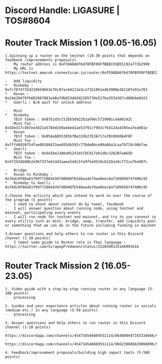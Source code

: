 # Discord Handle: LIGASURE | TOS#8604
# Router Track Mission 1 (09.05-16.05)
    1.Spinning up a router on the testnet (10-30 points that depends on feedback /improvements proposals)
    -   My router address is 0xF59ADA6f6d70FBF09FfBEB155B55192a772b2990
    -   My URL is https://testnet.amarok.connextscan.io/router/0xF59ADA6f6d70FBF09FfBEB155B55192a772b2990

    -   Add liquidity 
    *   Rinkeby : 0x7cf874735d218658663e70c87ac64213e3ca71b1061e4b3980e262107e91a763
    *   Kovan : 0x24e20479fb602887881e48af9b653d4dd2205f39e517ba3554367cd86b9e0423
    *   Goerli : N/A wait for unlock address

    -   Mint
    *   Rinkeby 
        TEST token : 0xB7b1d3cC52E658922b2aF00c5729001ceA98142C
        Mint Txn : 0x58e317c497ee3821a578dd249a44ed1ae53791cf993cf64124a4395ea7ea081e
    *   Kovan 
        TEST token : 0xB5AabB55385bfBe31D627E2A717a7B189ddA4F8F
        Mint Txn : 0xfff46930f54fae09108d21ee655db592c778de0bce99a66a3caa79719c986fae
    *   Goerli
        TEST token : 0xD426e23A6a9524101CDC017e01dDc3262B7aA65D
        Mint Txn : 0x5f293db80b2e967337e614d2aaee54dc5fe9f5e953dc6220a18cf72ce7be907c

    -   Bridge
    *   Kovan to Rinkeby : 0x76dc0f08a81f997728644347d0940fb548aa4e79ae0eec8af18945674f400c95
    *   Rinkeby to Goerli : 0x76dc0f08a81f997728644347d0940fb548aa4e79ae0eec8af18945674f400c95 

    2.Choose the activity which you intend to work on over the course of the program (5 points)
    -   I need to shout about connext do by tweet, facebook 
    -   I will answer question about running node, using testnet and mainnet, participating every events
    -   I will run node for testnet and mainnet, and try to use connext in every utility such as mint, bridge, swap, transfer, add liquidity pool or something that we can do in the future including funding in mainnet 

    3.Answer questions and help others to run router in this Discord channel (1-10 points)
    -   I tweet some guide to Router role in Thai language : https://twitter.com/SirapopPredanon/status/1528590135146991616

 # Router Track Mission 2 (16.05-23.05)
    1. Video guide with a step-by-step running router in any language (5-100 points)
    -   processing

    2. Guides and your experience articles about running router in socials (medium etc.) in any language (5-50 points)
    -   processing

    3. Answer questions and help others to run router in this Discord channel (1-10 points)
    -   https://discordapp.com/channels/454734546869551114/864880447163334666/978264662040772638
    -   https://discordapp.com/channels/454734546869551114/966239886829060096/978298697521696879

    4. Feedback/improvement proposals/building high impact tools (5-500 points)   